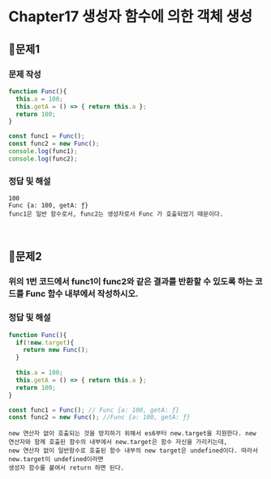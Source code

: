 # Chapter17 생성자 함수에 의한 객체 생성
## 📌문제1
### 문제 작성
```js
function Func(){
  this.a = 100;
  this.getA = () => { return this.a };
  return 100;
}

const func1 = Func();
const func2 = new Func();
console.log(func1);
console.log(func2);

```
### 정답 및 해설
```
100
Func {a: 100, getA: ƒ}
func1은 일반 함수로서, func2는 생성자로서 Func 가 호출되었기 때문이다.
```

<br>

## 📌문제2
### 위의 1번 코드에서 func1이 func2와 같은 결과를 반환할 수 있도록 하는 코드를 Func 함수 내부에서 작성하시오.

### 정답 및 해설
```js
function Func(){
  if(!new.target){
    return new Func();
  }
  
  this.a = 100;
  this.getA = () => { return this.a };
  return 100;
}

const func1 = Func(); // Func {a: 100, getA: ƒ}
const func2 = new Func(); //Func {a: 100, getA: ƒ}
```
```
new 연산자 없이 호출되는 것을 방지하기 위해서 es6부터 new.target을 지원한다. new 연산자와 함께 호출된 함수의 내부에서 new.target은 함수 자신을 가리키는데,
new 연산자 없이 일반함수로 호출된 함수 내부의 new target은 undefined이다. 따라서 new.target이 undefined이라면
생성자 함수를 붙여서 return 하면 된다. 
```
